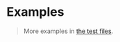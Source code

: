 # Examples

> More examples in [the test files](https://github.com/computational-combinatorics/n-multicombinations/tree/main/test/src).
